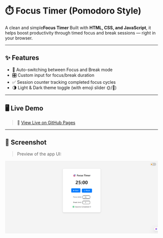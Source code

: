 # ⏱️ Focus Timer (Pomodoro Style)

A clean and simple**Focus Timer** Built with **HTML, CSS, and JavaScript**, it helps boost productivity through timed focus and break sessions — right in your browser.

---

## ✨ Features

- 🔄 Auto-switching between Focus and Break mode
- 🎛️ Custom input for focus/break duration
- ✅ Session counter tracking completed focus cycles
- 🌗 Light & Dark theme toggle (with emoji slider 🌞/🌙)

---

## 🖥️ Live Demo

> 🔗 [View Live on GitHub Pages](https://focus-timer-4335.netlify.app/)

---

## 📸 Screenshot

> Preview of the app UI:

![Focus Timer Screenshot](https://github.com/Pabitra03/FOCUS-TIMER/blob/main/image.png?raw=true)
